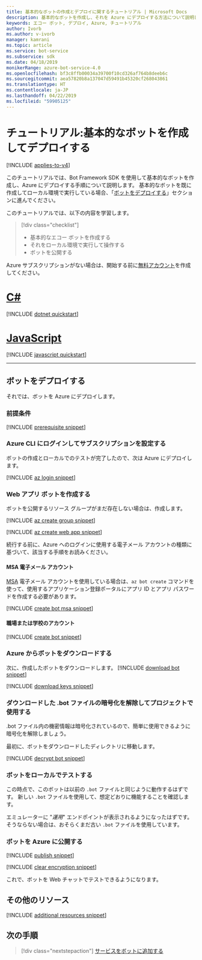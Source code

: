 ```yaml
---
title: 基本的なボットの作成とデプロイに関するチュートリアル | Microsoft Docs
description: 基本的なボットを作成し、それを Azure にデプロイする方法について説明します。
keywords: エコー ボット, デプロイ, Azure, チュートリアル
author: Ivorb
ms.author: v-ivorb
manager: kamrani
ms.topic: article
ms.service: bot-service
ms.subservice: sdk
ms.date: 04/18/2019
monikerRange: azure-bot-service-4.0
ms.openlocfilehash: bf3c8ffb00034a39700f10cd326af764b8deeb6c
ms.sourcegitcommit: aea57820b8a137047d59491b45320cf268043861
ms.translationtype: HT
ms.contentlocale: ja-JP
ms.lasthandoff: 04/22/2019
ms.locfileid: "59905125"
---
```

# <a name="tutorial-create-and-deploy-a-basic-bot"></a>チュートリアル:基本的なボットを作成してデプロイする

[!INCLUDE [applies-to-v4](../includes/applies-to.md)]

このチュートリアルでは、Bot Framework SDK を使用して基本的なボットを作成し、Azure にデプロイする手順について説明します。 基本的なボットを既に作成してローカル環境で実行している場合、「[ボットをデプロイする](#deploy-your-bot)」セクションに進んでください。

このチュートリアルでは、以下の内容を学習します。

> [!div class="checklist"]
> * 基本的なエコー ボットを作成する
> * それをローカル環境で実行して操作する
> * ボットを公開する

Azure サブスクリプションがない場合は、開始する前に[無料アカウント](https://azure.microsoft.com/free/?WT.mc_id=A261C142F)を作成してください。

# <a name="ctabcsharp"></a>[C#](#tab/csharp)

[!INCLUDE [dotnet quickstart](~/includes/quickstart-dotnet.md)]

# <a name="javascripttabjavascript"></a>[JavaScript](#tab/javascript)

[!INCLUDE [javascript quickstart](~/includes/quickstart-javascript.md)]

---

## <a name="deploy-your-bot"></a>ボットをデプロイする

それでは、ボットを Azure にデプロイします。

### <a name="prerequisites"></a>前提条件

[!INCLUDE [prerequisite snippet](~/includes/deploy/snippet-prerequisite.md)]

### <a name="login-to-azure-cli-and-set-your-subscription"></a>Azure CLI にログインしてサブスクリプションを設定する

ボットの作成とローカルでのテストが完了したので、次は Azure にデプロイします。

[!INCLUDE [az login snippet](~/includes/deploy/snippet-az-login.md)]

### <a name="create-a-web-app-bot"></a>Web アプリ ボットを作成する

ボットを公開するリソース グループがまだ存在しない場合は、作成します。

[!INCLUDE [az create group snippet](~/includes/deploy/snippet-az-create-group.md)]

[!INCLUDE [az create web app snippet](~/includes/deploy/snippet-create-web-app.md)]

続行する前に、Azure へのログインに使用する電子メール アカウントの種類に基づいて、該当する手順をお読みください。

#### <a name="msa-email-account"></a>MSA 電子メール アカウント

[MSA](https://en.wikipedia.org/wiki/Microsoft_account) 電子メール アカウントを使用している場合は、`az bot create` コマンドを使って、使用するアプリケーション登録ポータルにアプリ ID とアプリ パスワードを作成する必要があります。

[!INCLUDE [create bot msa snippet](~/includes/deploy/snippet-create-bot-msa.md)]

#### <a name="business-or-school-account"></a>職場または学校のアカウント

[!INCLUDE [create bot snippet](~/includes/deploy/snippet-create-bot.md)]

### <a name="download-the-bot-from-azure"></a>Azure からボットをダウンロードする

次に、作成したボットをダウンロードします。 
[!INCLUDE [download bot snippet](~/includes/deploy/snippet-download-bot.md)]

[!INCLUDE [download keys snippet](~/includes/snippet-abs-key-download.md)]

### <a name="decrypt-the-downloaded-bot-file-and-use-in-your-project"></a>ダウンロードした .bot ファイルの暗号化を解除してプロジェクトで使用する

.bot ファイル内の機密情報は暗号化されているので、簡単に使用できるように暗号化を解除しましょう。 

最初に、ボットをダウンロードしたディレクトリに移動します。

[!INCLUDE [decrypt bot snippet](~/includes/deploy/snippet-decrypt-bot.md)]

### <a name="test-your-bot-locally"></a>ボットをローカルでテストする

この時点で、このボットは以前の `.bot` ファイルと同じように動作するはずです。 新しい `.bot` ファイルを使用して、想定どおりに機能することを確認します。

エミュレーターに "*運用*" エンドポイントが表示されるようになったはずです。 そうならない場合は、おそらくまだ古い `.bot` ファイルを使用しています。

### <a name="publish-your-bot-to-azure"></a>ボットを Azure に公開する

<!-- TODO: re-encrypt your .bot file? -->

[!INCLUDE [publish snippet](~/includes/deploy/snippet-publish.md)]

<!-- TODO: If we tell them to re-encrypt, this step is not necessary. -->

[!INCLUDE [clear encryption snippet](~/includes/deploy/snippet-clear-encryption.md)]

これで、ボットを Web チャットでテストできるようになります。

## <a name="additional-resources"></a>その他のリソース

[!INCLUDE [additional resources snippet](~/includes/deploy/snippet-additional-resources.md)]

## <a name="next-steps"></a>次の手順
> [!div class="nextstepaction"]
> [サービスをボットに追加する](bot-builder-tutorial-add-qna.md)

